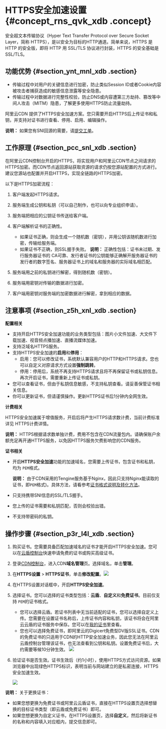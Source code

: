# HTTPS安全加速设置 {#concept_rns_qvk_xdb .concept}

安全超文本传输协议（Hyper Text Transfer Protocol over Secure Socket Layer，简称 HTTPS），是以安全为目标的HTTP通道。简单来说，HTTPS 是 HTTP 的安全版，即将 HTTP 用 SSL/TLS 协议进行封装，HTTPS 的安全基础是 SSL/TLS。

## 功能优势 {#section_ynt_mnl_xdb .section}

-   传输过程中对用户的关键信息进行加密，防止类似Session ID或者Cookie内容被攻击者捕获造成的敏感信息泄露等安全隐患。
-   传输过程中对数据进行完整性校验，防止DNS或内容遭第三方劫持、篡改等中间人攻击（MITM）隐患，了解更多使用HTTPS防止流量劫持。

阿里云CDN 提供了HTTPS安全加速方案。您只需要开启HTTPS后上传证书和私钥，并支持对证书进行查看、停用、启用、编辑操作。

**说明：** 如果您有SNI回源的需要，请[提交工单](https://workorder-intl.console.aliyun.com)。

## 工作原理 {#section_pcc_snl_xdb .section}

在阿里云CDN控制台开启的HTTPS，将实现用户和阿里云CDN节点之间请求的HTTPS加密。而CDN节点返回源站获取资源的请求仍按您源站配置的方式进行。建议您源站也配置并开启HTTPS，实现全链路的HTTPS加密。

以下是HTTPS加密流程：

 

1.  客户端发起HTTPS请求。
2.  服务端生成公钥和私钥（可以自己制作，也可以向专业组织申请）。
3.  服务端把相应的公钥证书传送给客户端。
4.  客户端解析证书的正确性。

    -   如果证书正确，则会生成一个随机数（密钥），并用公钥该随机数进行加密，传输给服务端。
    -   如果证书不正确，则SSL握手失败。
    **说明：** 正确性包括：证书未过期、发行服务器证书的 CA可靠、发行者证书的公钥能够正确解开服务器证书的发行者的数字签名、服务器证书上的域名和服务器的实际域名相匹配。

5.  服务端用之前的私钥进行解密，得到随机数（密钥）。
6.  服务端用密钥对传输的数据进行加密。
7.  客户端用密钥对服务端的加密数据进行解密，拿到相应的数据。

## 注意事项 {#section_z5h_xnl_xdb .section}

**配置相关**

-   支持开启HTTPS安全加速功能的业务类型包括：图片小文件加速、大文件下载加速、视音频点播加速、直播流媒体加速。
-   支持泛域名HTTPS服务。
-   支持HTTPS安全加速的**启用**和**停用**：
    -   启用：您可以修改证书，系统默认兼容用户的HTTP和HTTPS请求。您也可以自定义对原请求方式设置**强制跳转**。
    -   停用：停用后，系统不再支持HTTPS请求且将不再保留证书或私钥信息。再次开启证书，需要重新上传证书或私钥。
-   您可以查看证书，但由于私钥信息敏感，不支持私钥查看。请妥善保管证书相关信息。
-   你可以更新证书，但请谨慎操作。更新HTTPS证书后1分钟内全网生效。

**计费相关**

HTTPS安全加速属于增值服务，开启后将产生HTTPS请求数计费，当前计费标准详见 HTTPS计费详情。

**说明：** HTTPS根据请求数单独计费，费用不包含在CDN流量包内。请确保账户余额充足再开通HTTPS服务，以免因HTTPS服务欠费影响您的CDN服务。

**证书相关**

-   开启**HTTPS安全加速**功能的加速域名，您需要上传证书，包含证书和私钥，均为 `PEM`格式。

    **说明：** 由于CDN采用的Tengine服务基于Nginx，因此只支持Nginx能读取的证书，即`PEM`格式\)。具体方法，请看参考[证书格式说明及转化方法](intl.zh-CN/用户指南/域名管理/HTTPS安全加速/证书格式说明.md#)。

-   只支持携带SNI信息的SSL/TLS握手。
-   您上传的证书需要和私钥匹配，否则会校验出错。
-   不支持带密码的私钥。

## 操作步骤 {#section_p3r_l4l_xdb .section}

1.  购买证书。您需要具备匹配加速域名的证书才能开启HTTPS安全加速。您可以在[云盾控制台](https://yundun.console.aliyun.com/?spm=5176.2020520110.aliyun_sidebar.19.3ff6ZSicZSiceU&p=cas#/cas/home)快速申请免费的证书或购买高级证书。
2.  登录[CDN控制台](https://cdn.console.aliyun.com)，进入CDN**域名管理**页。选择域名，单击**管理**。
3.  在**HTTPS设置** \> **HTTPS证书**，单击**修改配置**。![](http://static-aliyun-doc.oss-cn-hangzhou.aliyuncs.com/assets/img/5134/155073251211410_zh-CN.png)
4.  在HTTPS设置对话框中，开启**HTTPS安全加速**。
5.  选择证书。您可以选择的证书类型包括：**云盾**、**自定义**和**免费证书**。目前仅支持 `PEM`的证书格式。

    -   您可以选择云盾。若证书列表中无当前适配的证书，您可以选择自定义上传。您需要在设置证书名称后，上传证书内容和私钥，该证书将会在阿里云云盾的证书服务中保存。您可以在[我的证书](https://yundun.console.aliyun.com/?spm=5176.2020520110.all.12.16df56a1u1IhI6&p=cas#/cas/home)里查看。
    -   您也可以选择免费证书，即阿里云的Digicert免费型DV版SSL证书。CDN的免费证书的只适用于CDN的HTTP安全加速业务，因此您无法在阿里云云盾控制台管理该证书，也无法查看到公钥和私钥。设置免费证书后，大约需要等候10分钟生效。
    ![](http://static-aliyun-doc.oss-cn-hangzhou.aliyuncs.com/assets/img/5134/155073251211413_zh-CN.png)

6.  验证证书是否生效。证书生效后（约1小时），使用HTTPS方式访问资源。如果浏览器中出现绿色HTTPS标识，表明当前与网站建立的是私密连接，HTTPS安全加速生效。

    ![](http://static-aliyun-doc.oss-cn-hangzhou.aliyuncs.com/assets/img/5134/15507325123701_zh-CN.png)


**说明：** 关于更换证书：

-   如果您想更换为免费证书或阿里云云盾证书，直接在HTTPS设置页选择想替换的目标证书类型（即云盾或免费证书）即可。
-   如果您想更换为自定义证书，在HTTPS设置页，选择**自定义**，然后将新证书的名称和内容填入对应框内，提交信息即可。


